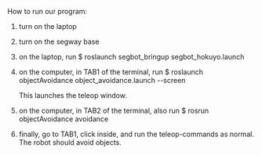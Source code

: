 How to run our program:
1. turn on the laptop
2. turn on the segway base
3. on the laptop, run 
      $ roslaunch segbot_bringup segbot_hokuyo.launch
4. on the computer, in TAB1 of the terminal, run
      $ roslaunch objectAvoidance object_avoidance.launch --screen
      
      This launches the teleop window.
5. on the computer, in TAB2 of the terminal, also run
      $ rosrun objectAvoidance avoidance
6. finally, go to TAB1, click inside, and run the teleop-commands as normal. The robot should avoid objects.

